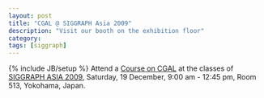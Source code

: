 ```yaml
---
layout: post
title: "CGAL @ SIGGRAPH Asia 2009"
description: "Visit our booth on the exhibition floor"
category: 
tags: [siggraph]
---
```

{% include JB/setup %}
Attend a <a href="http://www.siggraph.org/asia2009/for_attendees/courses_attendees/details/?type=course&amp;id=16">Course on CGAL</a> at the classes of <a href="http://www.siggraph.org/asia2009/">SIGGRAPH ASIA 2009</a>, Saturday, 19 December, 9:00 am - 12:45 pm, Room 513, Yokohama, Japan.
